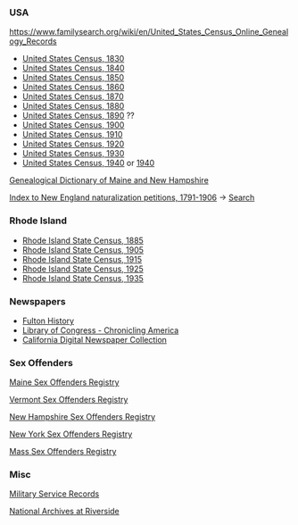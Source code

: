 
### USA
https://www.familysearch.org/wiki/en/United_States_Census_Online_Genealogy_Records

* [United States Census, 1830](https://www.familysearch.org/search/collection/1803958)
* [United States Census, 1840](https://www.familysearch.org/search/collection/1786457)
* [United States Census, 1850](https://www.familysearch.org/search/collection/1401638)
* [United States Census, 1860](https://www.familysearch.org/search/collection/1473181)
* [United States Census, 1870](https://www.familysearch.org/search/collection/1438024)
* [United States Census, 1880](https://www.familysearch.org/search/collection/1417683)
* [United States Census, 1890](https://www.familysearch.org/search/collection/1610551) ??
* [United States Census, 1900](https://www.familysearch.org/search/collection/1325221)
* [United States Census, 1910](https://www.familysearch.org/search/collection/1727033)
* [United States Census, 1920](https://www.familysearch.org/search/collection/1488411)
* [United States Census, 1930](https://www.familysearch.org/search/collection/1810731)
* [United States Census, 1940](https://www.familysearch.org/search/collection/2000219) or [1940](https://familysearch.org/1940census)

[Genealogical Dictionary of Maine and New Hampshire](http://search.ancestry.com/search/db.aspx?dbid=3166)

[Index to New England naturalization petitions, 1791-1906](https://www.familysearch.org/search/catalog/19737?availability=Family%20History%20Library) -> [Search](https://www.familysearch.org/search/collection/1840474)

### Rhode Island
* [Rhode Island State Census, 1885](https://www.familysearch.org/search/collection/1794115)
* [Rhode Island State Census, 1905](https://www.familysearch.org/search/collection/1542866)
* [Rhode Island State Census, 1915](https://www.familysearch.org/search/collection/1532188)
* [Rhode Island State Census, 1925](https://www.familysearch.org/search/collection/1532195)
* [Rhode Island State Census, 1935](https://www.familysearch.org/search/collection/1529126)

### Newspapers
* [Fulton History](http://fultonhistory.com/Fulton.html)
* [Library of Congress - Chronicling America](https://chroniclingamerica.loc.gov/)
* [California Digital Newspaper Collection](https://cdnc.ucr.edu/)

### Sex Offenders

[Maine Sex Offenders Registry](http://sor.informe.org/cgi-bin/sor/step2.pl?id=1870&last_name=&first_name=&city=%25)

[Vermont Sex Offenders Registry](http://www.communitynotification.com/cap_office_disclaimer.php?office=55275)

[New Hampshire Sex Offenders Registry](http://business.nh.gov/nsor/)

[New York Sex Offenders Registry](http://www.criminaljustice.ny.gov/SomsSUBDirectory/search_index.jsp)

[Mass Sex Offenders Registry](http://www.mass.gov/eopss/agencies/sorb/)

### Misc

[Military Service Records](https://www.archives.gov/veterans/military-service-records)

[National Archives at Riverside](https://www.archives.gov/riverside)
